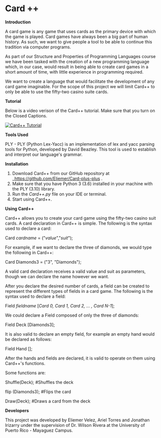 # Card ++

**Introduction**

A card game is any game that uses cards as the primary
device with which the game is played. 
Card games have always been a big part of human history.
As such, we want to give people a tool to be able to 
continue this tradition via computer programs.


As part of our Structure and Properties of Programming 
Languages course we have been tasked with the creation 
of a new programming language which, in our case, would result
in being able to create card games in a short amount of 
time, with little experience in programming required.

We want to create a language that would facilitate the
development of any card game imaginable.
For the scope of this project we will 
limit Card++ to only be able to use
the fifty-two casino suite cards.

**Tutorial**

Below is a video verison of the Card++ tutorial. Make sure that you turn on the Closed Captions.

[![Card++ Tutorial](https://img.youtube.com/vi/yCm0ClWMNVQ/1.jpg)](https://www.youtube.com/watch?v=yCm0ClWMNVQ "Card++ Tutorial")



**Tools Used**

PLY - PLY (Python Lex-Yacc) is an implementation
of lex and yacc parsing tools for
Python, developed by David Beazley. This tool is used to 
establish and interpret our language's grammar.

**Installation**

1. Download Card++ from our GitHub
repository at _https://github.com/Eliemer/Card-plus-plus .
2. Make sure that you have Python 3 (3.6) 
installed in your machine with the PLY (3.10) library.
3. Run the _Card++.py_ file on your IDE or terminal.
4. Start using Card++.

**Using Card++**

Card++ allows you to create your card game using the
fifty-two casino suit cards. A card declaration in Card++
is simple. The following is the syntax used to declare a card:

Card _cardname_ = ("_value_","_suit_");
 
For example, if we want to declare the three of
diamonds, we would type the following in Card++:

Card Diamonds3 = ("3", "Diamonds");

A valid card declaration receives a valid value and suit 
as parameters, though we can declare the name however we want.

After you declare the desired number of cards, a field can be
created to represent the different types of fields in a card
game. The following is the syntax used to declare a field:

Field _fieldname_ [_Card 0, Card 1, Card 2, ... , Card N-1_];

We could declare a Field composed of only the three of 
diamonds:

Field Deck [Diamonds3];

It is also valid to declare an empty field, for example
an empty hand would be declared as follows:

Field Hand [];

After the hands and fields are declared, it is valid to 
operate on them using Card++'s functions.

Some functions are:

Shuffle(Deck); #Shuffles the deck

flip (Diamonds3); #Flips the card

Draw(Deck); #Draws a card from the deck

**Developers**

This project was developed by Eliemer Velez, Ariel Torres
and Jonathan Irizarry under the supervision of Dr. Wilson
Rivera at the University of Puerto Rico - Mayaguez Campus.




